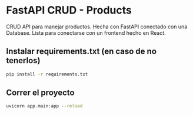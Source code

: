 # FastAPI CRUD - Products

CRUD API para manejar productos. Hecha con FastAPI conectado con una Database. Lista para conectarse con un frontend hecho en React.

## Instalar requirements.txt (en caso de no tenerlos)

```bash
pip install -r requirements.txt
```

## Correr el proyecto

```bash
uvicorn app.main:app --reload
